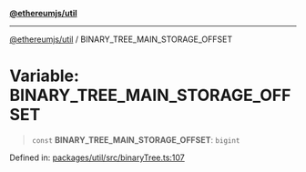 [**@ethereumjs/util**](../README.md)

***

[@ethereumjs/util](../README.md) / BINARY\_TREE\_MAIN\_STORAGE\_OFFSET

# Variable: BINARY\_TREE\_MAIN\_STORAGE\_OFFSET

> `const` **BINARY\_TREE\_MAIN\_STORAGE\_OFFSET**: `bigint`

Defined in: [packages/util/src/binaryTree.ts:107](https://github.com/ethereumjs/ethereumjs-monorepo/blob/master/packages/util/src/binaryTree.ts#L107)
